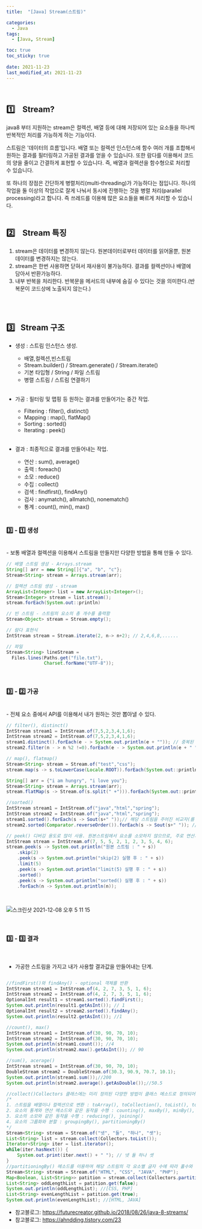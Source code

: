 ```yaml
---
title:  "[Java] Stream(스트림)"

categories:
  - Java
tags:
  - [Java, Stream]

toc: true
toc_sticky: true
 
date: 2021-11-23
last_modified_at: 2021-11-23
---
```


<br>  

## :one:&nbsp;&nbsp;&nbsp;  Stream?
 
 java8 부터 지원하는 stream은 컬렉션, 배열 등에 대해 저장되어 있는 요소들을 하나씩 반복적인 처리를 가능하게 하는 기능이다.   

스트림은 '데이터의 흐름’입니다. 배열 또는 컬렉션 인스턴스에 함수 여러 개를 조합해서 원하는 결과를 필터링하고 가공된 결과를 얻을 수 있습니다. 또한 람다를 이용해서 코드의 양을 줄이고 간결하게 표현할 수 있습니다. 즉, 배열과 컬렉션을 함수형으로 처리할 수 있습니다.

또 하나의 장점은 간단하게 병렬처리(multi-threading)가 가능하다는 점입니다. 하나의 작업을 둘 이상의 작업으로 잘게 나눠서 동시에 진행하는 것을 병렬 처리(parallel processing)라고 합니다. 즉 쓰레드를 이용해 많은 요소들을 빠르게 처리할 수 있습니다.
<br>
<br>

## :two:&nbsp;&nbsp;&nbsp; Stream 특징
1. stream은 데이터를 변경하지 않는다. 원본데이터로부터 데이터를 읽어올뿐, 원본데이터를 변경하지는 않는다.
2. stream은 한번 사용하면 닫혀서 재사용이 불가능하다. 결과를 컬렉션이나 배열에 담아서 반환가능하다.
3. 내부 반복을 처리한다. 반복문을 메서드의 내부에 숨길 수 있다는 것을 의미한다.(반복문이 코드상에 노출되지 않는다.)
<br>
<br>

## :three:&nbsp;&nbsp;&nbsp;Stream 구조

- 생성 : 스트림 인스턴스 생성.   

  - 배열,컬렉션,빈스트림
  - Stream.builder() / Stream.generate() / Stream.iterate()
  - 기본 타입형 / String / 파일 스트림
  - 병렬 스트림 / 스트림 연결하기   
  <br>
- 가공 : 필터링 및 맵핑 등 원하는 결과를 만들어가는 중간 작업.
  - Filtering : filter(), distinct()
  - Mapping : map(), flatMap()
  - Sorting : sorted()
  - Iterating : peek()    
  <br>

- 결과 : 최종적으로 결과를 만들어내는 작업.
  - 연산 : sum(), average()
  - 출력 : foreach()
  - 소모 : reduce()
  - 수집 : collect()
  - 검색 : findfirst(), findAny()
  - 검사 : anymatch(), allmatch(), nonematch()
  - 통계 : count(), min(), max()

  <br>


### :three: - :one: 생성   
<br>
- 보통 배열과 컬렉션을 이용해서 스트림을 만들지만 다양한 방법을 통해 만들 수 있다.   

<br>


```java
// 배열 스트림 생성 - Arrays.stream
String[] arr = new String[]{"a", "b", "c"};
Stream<String> stream = Arrays.stream(arr);

// 컬렉션 스트림 생성 - stream
ArrayList<Integer> list = new ArrayList<Integer>();
Stream<Integer> stream = list.stream();
stream.forEach(System.out::println)

// 빈 스트림 - 스트림의 요소의 총 개수를 출력함
Stream<Object> stream = Stream.empty();

// 람다 표현식
IntStream stream = Stream.iterate(2, n-> n+2); // 2,4,6,8,......

// 파일
Stream<String> lineStream = 
  Files.lines(Paths.get("file.txt"), 
              Charset.forName("UTF-8"));
```


<br>

### :three: - :two: 가공    
<br>
- 전체 요소 중에서 API를 이용해서 내가 원하는 것만 뽑아낼 수 있다. 

```java
// filter(), distinct()
IntStream stream1 = IntStream.of(7,5,2,3,4,1,6);
IntStream stream2 = IntStream.of(7,5,2,3,4,1,6);
stream1.distinct().forEach(e - > System.out.println(e + "")); // 중복된 요소 제거
stream2.filter(n - > n %2 !=0).forEach(e - > System.out.println(e + " ")); // 홀수만 골라냄

// map(), flatmap()
Stream<String> stream = Stream.of("test","css");
stream.map(s -> s.toLowerCase(Locale.ROOT)).forEach(System.out::println); //해당 스트림의 요소들을 주어진 함수에 인수로 전달하여 그반환값들로 이루어진 새로운 스트림 반환

String[] arr = {"i am hungry", "i love you"};
Stream<String> stream = Arrays.stream(arr);
stream.flatMap(s -> Stream.of(s.split(" +"))).forEach(System.out::println); // 여러 문자열이 저장된 배열을 각 문자열에 포함된 단어로 이루어진 스트림으로 반환

//sorted()
IntStream stream1 = IntStream.of("java","html","spring");
IntStream stream2 = IntStream.of("java","html","spring");
stream1.sorted().forEach(s -> Sout(s+" "));// 해당 스트림을 주어진 비교자(를 이용하여 정렬
stream2.sorted(Comparator.reverseOrder()).forEach(s -> Sout(s+" ")); //역순으로 정렬

// peek() 디버깅 용도로 많이 사용. 원본스트림에서 요소를 소모하지 않으므로, 주로 연산과 연산사이에 결과를 확인하고 싶을떄 사용함
IntStream stream = IntStream.of(7, 5, 5, 2, 1, 2, 3, 5, 4, 6);
stream.peek(s -> System.out.println("원본 스트림 : " + s))
    .skip(2)
    .peek(s -> System.out.println("skip(2) 실행 후 : " + s))
    .limit(5)
    .peek(s -> System.out.println("limit(5) 실행 후 : " + s))
    .sorted()
    .peek(s -> System.out.println("sorted() 실행 후 : " + s))
    .forEach(n -> System.out.println(n));
```

<br>

![스크린샷 2021-12-08 오후 5 11 15](https://user-images.githubusercontent.com/93639793/145178661-8002a3c6-4991-4029-ade8-fd19e0e8f932.png)

<br>   

### :three: - :three: 결과    
<br>

- 가공한 스트림을 가지고 내가 사용할 결과값을 만들어내는 단계.   

```java

//findFirst()와 findAny() - optional 객체를 반환
IntStream stream1 = IntStream.of(4, 2, 7, 3, 5, 1, 6);
IntStream stream2 = IntStream.of(4, 2, 7, 3, 5, 1, 6);
OptionalInt result1 = stream1.sorted().findFirst();
System.out.println(result1.getAsInt()); // 1
OptionalInt result2 = stream2.sorted().findAny();
System.out.println(result2.getAsInt()); //1

//count(), max()
IntStream stream1 = IntStream.of(30, 90, 70, 10);
IntStream stream2 = IntStream.of(30, 90, 70, 10);
System.out.println(stream1.count()); //4
System.out.println(stream2.max().getAsInt()); // 90

//sum(), acerage()
IntStream stream1 = IntStream.of(30, 90, 70, 10);
DoubleStream stream2 = DoubleStream.of(30.3, 90.9, 70.7, 10.1);
System.out.println(stream1.sum());//200
System.out.println(stream2.average().getAsDouble());//50.5

//collect()Collectors 클래스에는 미리 정의된 다양한 방법이 클래스 메소드로 정의되어 있습니다
/*
1. 스트림을 배열이나 컬렉션으로 변환 : toArray(), toCollection(), toList(), toSet(), toMap()
2. 요소의 통계와 연산 메소드와 같은 동작을 수행 : counting(), maxBy(), minBy(), summingInt(), averagingInt() 등
3. 요소의 소모와 같은 동작을 수행 : reducing(), joining()
4. 요소의 그룹화와 분할 : groupingBy(), partitioningBy()
*/
Stream<String> stream = Stream.of("넷", "둘", "하나", "셋");
List<String> list = stream.collect(Collectors.toList());
Iterator<String> iter = list.iterator();
while(iter.hasNext()) {
    System.out.print(iter.next() + " "); // 넷 둘 하나 셋 
}
//partitioningBy() 메소드를 이용하여 해당 스트림의 각 요소별 글자 수에 따라 홀수와 짝수로 나누어 저장하는 예제입니다.
Stream<String> stream = Stream.of("HTML", "CSS", "JAVA", "PHP");
Map<Boolean, List<String>> patition = stream.collect(Collectors.partitioningBy(s -> (s.length() % 2) == 0));
List<String> oddLengthList = patition.get(false);
System.out.println(oddLengthList); //[CSS, PHP]
List<String> evenLengthList = patition.get(true);
System.out.println(evenLengthList); //[HTML, JAVA]
```

- 참고블로그: <a href="https://futurecreator.github.io/2018/08/26/java-8-streams/" target="blank">https://futurecreator.github.io/2018/08/26/java-8-streams/</a>
- 참고블로그: <a href="https://ahndding.tistory.com/23" target="blank">https://ahndding.tistory.com/23</a>
